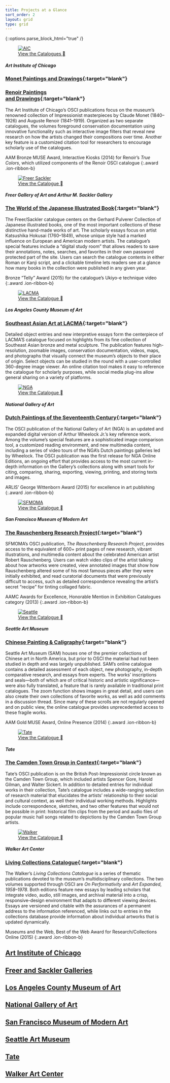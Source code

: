 ```yaml
---
title: Projects at a Glance
sort_order: 2
layout: grid
type: grid
---
```



{::options parse_block_html="true" /}

<div class="grid">
<div class="grid-content" id="aic-content">

<div class="grid-reset ion-grid"></div>

<figure class="cover-image" markdown="0">
  <a href="http://www.artic.edu/collections/books/online-scholarly-catalogues" target="blank">
  <img alt="AIC" src="/assets/images/projects/aic_th_square.jpg"/></a>
  <figcaption><a href="http://www.artic.edu/collections/books/online-scholarly-catalogues" target="blank">View the Catalogues <span class="icon">&#xf39c;</span></a></figcaption>
</figure>

##### Art Institute of Chicago

### [Monet Paintings and&#160;Drawings](https://publications.artic.edu/monet/reader/paintingsanddrawings){:target="blank"}

### [Renoir Paintings<br /> and&#160;Drawings](https://publications.artic.edu/renoir/reader/paintingsanddrawings){:target="blank"}

The Art Institute of Chicago’s OSCI publications focus on the museum’s renowned collection of Impressionist masterpieces by Claude Monet (1840–1926) and Auguste Renoir (1841–1919). Organized as two separate catalogues, the volumes foreground conservation documentation using innovative functionality such as interactive image filters that reveal new research on how the artists changed their compositions over time. Another key feature is a customized citation tool for researchers to encourage scholarly use of the catalogues.

AAM Bronze MUSE Award, Interactive Kiosks (2014) for Renoir’s <em>True Colors</em>, which utilized components of the Renoir OSCI catalogue
{:.award .ion-ribbon-b}

</div>
<div class="grid-content" id="freersackler-content">

<div class="grid-reset ion-grid"></div>

<figure class="cover-image" markdown="0">
  <a href="http://pulverer.si.edu/" target="blank">
  <img alt="Freer Sackler" src="/assets/images/projects/freersackler_th_square.jpg"/></a>
  <figcaption><a href="http://pulverer.si.edu/" target="blank">View the Catalogue <span class="icon">&#xf39c;</span></a></figcaption>
</figure>

##### Freer Gallery of Art and Arthur M. Sackler Gallery

### [The World of the Japanese Illustrated Book](http://pulverer.si.edu/){:target="blank"}

The Freer/Sackler catalogue centers on the Gerhard Pulverer Collection of Japanese illustrated books, one of the most important collections of these distinctive hand-made works of art. The scholarly essays focus on artist Katsushika Hokusai (1760–1849), whose unique style had a marked influence on European and American modern artists. The catalogue’s special features include a “digital study room” that allows readers to save their annotations, notes, searches, and favorites in their own password protected part of the site. Users can search the catalogue contents in either Roman or Kanji script, and a clickable timeline lets readers see at a glance how many books in the collection were published in any given year.

Bronze “Telly” Award (2015) for the catalogue’s Ukiyo-e technique video
{:.award .ion-ribbon-b}

</div>
<div class="grid-content" id="lacma-content">

<div class="grid-reset ion-grid"></div>

<figure class="cover-image" markdown="0">
  <a href="http://seasian.catalog.lacma.org/" target="blank">
  <img alt="LACMA" src="/assets/images/projects/lacma_th_square.jpg"/></a>
  <figcaption><a href="http://seasian.catalog.lacma.org/" target="blank">View the Catalogue <span class="icon">&#xf39c;</span></a></figcaption>
</figure>

##### Los Angeles County Museum&#160;of&#160;Art

### [Southeast Asian Art at LACMA](http://seasian.catalog.lacma.org/){:target="blank"}

Detailed object entries and new interpretive essays form the centerpiece of LACMA’S catalogue focused on highlights from its fine collection of Southeast Asian bronze and metal sculpture. The publication features high-resolution, zoomable images, conservation documentation, videos, maps, and photographs that visually connect the museum’s objects to their place of origin. Select objects can be studied in the round with a user-controlled 360-degree image viewer. An online citation tool makes it easy to reference the catalogue for scholarly purposes, while social media plug-ins allow general sharing on a variety of platforms.

</div>
<div class="grid-content" id="nga-content">

<div class="grid-reset ion-grid"></div>

<figure class="cover-image" markdown="0">
  <a href="http://www.nga.gov/content/ngaweb/research/online-editions/17th-century-dutch-paintings.html/" target="blank">
  <img alt="NGA" src="/assets/images/projects/nga_th_square.jpg"/></a>
  <figcaption><a href="http://www.nga.gov/content/ngaweb/research/online-editions/17th-century-dutch-paintings.html/" target="blank">View the Catalogue <span class="icon">&#xf39c;</span></a></figcaption>
</figure>

##### National Gallery of Art

### [Dutch Paintings of the Seventeenth Century](http://www.nga.gov/content/ngaweb/research/online-editions/17th-century-dutch-paintings.html/){:target="blank"}

The OSCI publication of the National Gallery of Art (NGA) is an updated and expanded digital version of Arthur Wheelock Jr.’s key reference work. Among the volume’s special features are a sophisticated image comparison tool, a customized reading environment, and new multimedia content, including a series of video tours of the NGA’s Dutch paintings galleries led by Wheelock. The OSCI publication was the first release for NGA Online Editions, an ongoing effort that provides access to the most current in-depth information on the Gallery’s collections along with smart tools for citing, comparing, sharing, exporting, viewing, printing, and storing texts and images.

ARLIS’ George Wittenborn Award (2015) for excellence in art publishing
{:.award .ion-ribbon-b}

</div>
<div class="grid-content" id="sfmoma-content">

<div class="grid-reset ion-grid"></div>

<figure class="cover-image" markdown="0">
  <a href="http://www.sfmoma.org/explore/collection/project/rauschenberg_research_project" target="blank">
  <img alt="SFMOMA" src="/assets/images/projects/sfmoma_th_square.jpg"/></a>
  <figcaption><a href="http://www.sfmoma.org/explore/collection/project/rauschenberg_research_project" target="blank">View the Catalogue <span class="icon">&#xf39c;</span></a></figcaption>
</figure>

##### San Francisco Museum of Modern&#160;Art

### [The Rauschenberg Research Project](http://www.sfmoma.org/explore/collection/project/rauschenberg_research_project){:target="blank"}

SFMOMA’s OSCI publication, *The Rauschenberg Research Project*, provides access to the equivalent of 600+ print pages of new research, vibrant illustrations, and multimedia content about the celebrated American artist Robert Rauschenberg. Users can watch video clips of the artist talking about how artworks were created, view annotated images that show how Rauschenberg altered some of his most famous pieces after they were initially exhibited, and read curatorial documents that were previously difficult to access, such as detailed correspondence revealing the artist’s secret “recipe” for tinting collaged fabric.

AAMC Awards for Excellence, Honorable Mention in Exhibition Catalogues category (2013)
{:.award .ion-ribbon-b}

</div>
<div class="grid-content" id="seattle-content">

<div class="grid-reset ion-grid"></div>

<figure class="cover-image" markdown="0">
  <a href="http://chinesepainting.seattleartmuseum.org/OSCI/" target="blank">
  <img alt="Seattle" src="/assets/images/projects/seattle_th_square.jpg"/></a>
  <figcaption><a href="http://chinesepainting.seattleartmuseum.org/OSCI/" target="blank">View the Catalogue <span class="icon">&#xf39c;</span></a></figcaption>
</figure>

##### Seattle Art Museum

### [Chinese Painting & Caligraphy](http://chinesepainting.seattleartmuseum.org/OSCI/){:target="blank"}

Seattle Art Museum (SAM) houses one of the premier collections of Chinese art in North America, but prior to OSCI the material had not been studied in depth and was largely unpublished. SAM’s online catalogue contains a detailed assessment of each object, new photography, in-depth comparative research, and essays from experts. The works’ inscriptions and seals—both of which are of critical historic and artistic significance—were also fully translated, a feature that is rarely available in traditional print catalogues. The zoom function shows images in great detail, and users can also create their own collections of favorite works, as well as add comments in a discussion thread. Since many of these scrolls are not regularly opened and on public view, the online catalogue provides unprecedented access to these fragile works.

AAM Gold MUSE Award, Online Presence (2014)
{:.award .ion-ribbon-b}

</div>
<div class="grid-content" id="tate-content">

<div class="grid-reset ion-grid"></div>

<figure class="cover-image" markdown="0">
  <a href="http://www.tate.org.uk/art/research-publications/camden-town-group" target="blank">
  <img alt="Tate" src="/assets/images/projects/tate_th_square.jpg"/></a>
  <figcaption><a href="http://www.tate.org.uk/art/research-publications/camden-town-group" target="blank">View the Catalogue <span class="icon">&#xf39c;</span></a></figcaption>
</figure>

##### Tate

### [The Camden Town Group in Context](http://www.tate.org.uk/art/research-publications/camden-town-group){:target="blank"}

Tate’s OSCI publication is on the British Post-Impressionist circle known as the Camden Town Group, which included artists Spencer Gore, Harold Gilman, and Walter Sickert. In addition to detailed entries for individual works in their collection, Tate’s catalogue includes a wide-ranging selection of research material that elucidates the artists’ relationship to their social and cultural context, as well their individual working methods. Highlights include correspondence, sketches, and two other features that would not be possible in print: historical film clips from the period and audio files of popular music hall songs related to depictions by the Camden Town Group artists.

</div>
<div class="grid-content" id="walker-content">

<div class="grid-reset ion-grid"></div>

<figure class="cover-image" markdown="0">
  <a href="http://www.walkerart.org/collections/publications/performativity" target="blank">
  <img alt="Walker" src="/assets/images/projects/walker_th_square.jpg"/></a>
  <figcaption><a href="http://www.walkerart.org/collections/publications/performativity" target="blank">View the Catalogue <span class="icon">&#xf39c;</span></a></figcaption>
</figure>

##### Walker Art Center

### [Living Collections Catalogue](http://www.walkerart.org/collections/publications/performativity){:target="blank"}

The Walker’s *Living Collections Catalogue* is a series of thematic publications devoted to the museum’s multidisciplinary collections. The two volumes supported through OSCI are *On Performativity* and *Art Expanded, 1958–1978*. Both editions feature new essays by leading scholars that integrate video, audio, still images, and archival material into a crisp, responsive-design environment that adapts to different viewing devices. Essays are versioned and citable with the assurances of a permanent address to the information referenced, while links out to entries in the collections database provide information about individual artworks that is updated dynamically.

Museums and the Web, Best of the Web Award for Research/Collections Online (2015)
{:.award .ion-ribbon-b}

</div>
</div>

<div class="grid-nav-images" markdown="0">

  <a href="#aic" id="trigger-aic" class="grid-trigger image-trigger" style="background-image: url('../assets/images/projects/aic_visual.jpg')">
    <div class="grid-overlay"></div>
    <h2>Art Institute of Chicago</h2>
  </a>
  <a href="#freersackler" id="trigger-freersackler" class="grid-trigger image-trigger" style="background-image: url('../assets/images/projects/freersackler_visual.jpg')">
    <div class="grid-overlay"></div>
    <h2>Freer and Sackler Galleries</h2>
  </a>
  <a href="#lacma" id="trigger-lacma" class="grid-trigger image-trigger" style="background-image: url('../assets/images/projects/lacma_visual.jpg')">
    <div class="grid-overlay"></div>
    <h2>Los Angeles County Museum of Art</h2>
  </a>
  <a href="#nga" id="trigger-nga" class="grid-trigger image-trigger" style="background-image: url('../assets/images/projects/nga_visual.jpg')">
    <div class="grid-overlay"></div>
    <h2>National Gallery of Art</h2>
  </a>
  <a href="#sfmoma" id="trigger-sfmoma" class="grid-trigger image-trigger" style="background-image: url('../assets/images/projects/sfmoma_visual.jpg')">
    <div class="grid-overlay"></div>
    <h2>San Francisco Museum of Modern Art</h2>
  </a>
  <a href="#seattle" id="trigger-seattle" class="grid-trigger image-trigger" style="background-image: url('../assets/images/projects/seattle_visual.jpg')">
    <div class="grid-overlay"></div>
    <h2>Seattle Art Museum</h2>
  </a>
  <a href="#tate" id="trigger-tate" class="grid-trigger image-trigger" style="background-image: url('../assets/images/projects/tate_visual.jpg')">
    <div class="grid-overlay"></div>
    <h2>Tate</h2>
  </a>
  <a href="#walker" id="trigger-walker" class="grid-trigger image-trigger" style="background-image: url('../assets/images/projects/walker_visual.jpg')">
    <div class="grid-overlay"></div>
    <h2>Walker Art Center</h2>
  </a>
</div>
